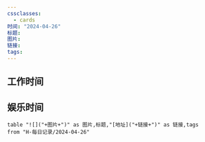 ```yaml
---
cssclasses:
  - cards
时间: "2024-04-26"
标题: 
图片: 
链接: 
tags: 
---
```


<h2>工作时间</h2>



<h2>娱乐时间</h2>


```dataview
table "![]("+图片+")" as 图片,标题,"[地址]("+链接+")" as 链接,tags
from "H-每日记录/2024-04-26"
```

